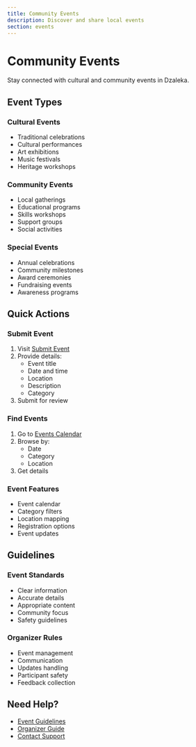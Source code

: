 ```yaml
---
title: Community Events
description: Discover and share local events
section: events
---
```


# Community Events

Stay connected with cultural and community events in Dzaleka.

## Event Types

### Cultural Events
- Traditional celebrations
- Cultural performances
- Art exhibitions
- Music festivals
- Heritage workshops

### Community Events
- Local gatherings
- Educational programs
- Skills workshops
- Support groups
- Social activities

### Special Events
- Annual celebrations
- Community milestones
- Award ceremonies
- Fundraising events
- Awareness programs

## Quick Actions

### Submit Event
1. Visit [Submit Event](/events/submit)
2. Provide details:
   - Event title
   - Date and time
   - Location
   - Description
   - Category
3. Submit for review

### Find Events
1. Go to [Events Calendar](/events)
2. Browse by:
   - Date
   - Category
   - Location
3. Get details

### Event Features
- Event calendar
- Category filters
- Location mapping
- Registration options
- Event updates

## Guidelines

### Event Standards
- Clear information
- Accurate details
- Appropriate content
- Community focus
- Safety guidelines

### Organizer Rules
- Event management
- Communication
- Updates handling
- Participant safety
- Feedback collection

## Need Help?

- [Event Guidelines](/events/guidelines)
- [Organizer Guide](/events/organize)
- [Contact Support](/support)
